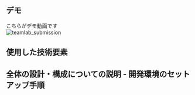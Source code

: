 ## デモ
こちらがデモ動画です  
![teamlab_submission](https://user-images.githubusercontent.com/43234619/62705387-46281180-ba28-11e9-8ee0-fc784f1051de.gif)


## 使用した技術要素
## 全体の設計・構成についての説明 - 開発環境のセットアップ手順